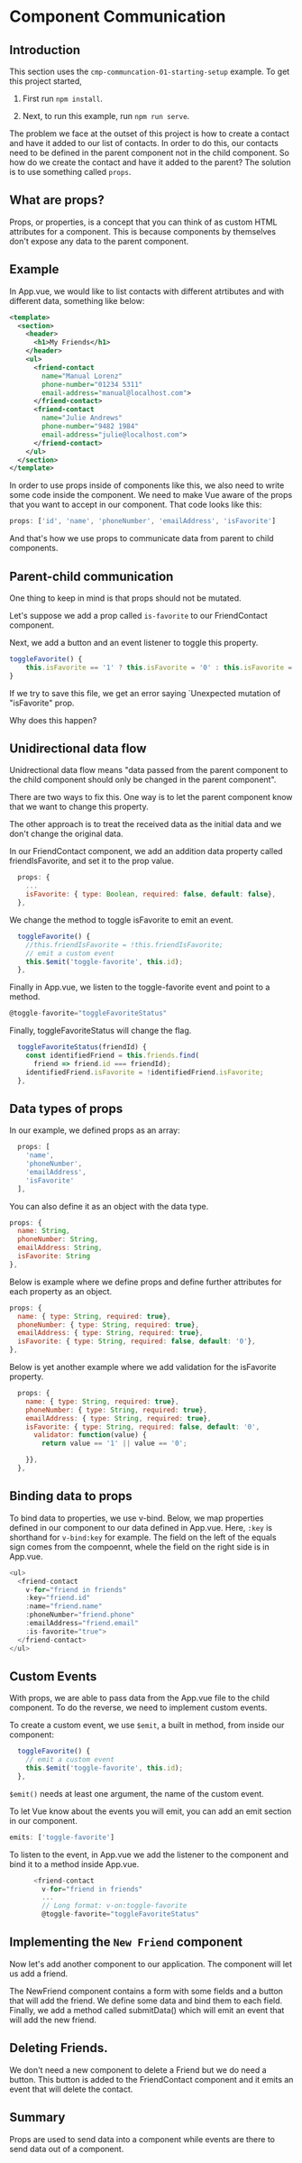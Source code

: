 # Component Communication

## Introduction

This section uses the `cmp-communcation-01-starting-setup` example. To get this project started, 

1. First run `npm install`. 

2. Next, to run this example, run `npm run serve`.

The problem we face at the outset of this project is how to create a contact and have it added to our list of contacts. In order to do this, our contacts need to be defined in the parent component not in the child component. So how do we create the contact and have it added to the parent? The solution is to use something called `props`.

## What are props?

Props, or properties, is a concept that you can think of as custom HTML attributes for a component. This is because components by themselves don't expose any data to the parent component. 

## Example

In App.vue, we would like to list contacts with different atrtibutes and with different data, something like below:

```xml
<template>
  <section>
    <header>
      <h1>My Friends</h1>
    </header>
    <ul>
      <friend-contact
        name="Manual Lorenz"
        phone-number="01234 5311"
        email-address="manual@localhost.com">
      </friend-contact>
      <friend-contact
        name="Julie Andrews"
        phone-number="9482 1984"
        email-address="julie@localhost.com">
      </friend-contact>
    </ul>
  </section>
</template>
```

In order to use props inside of components like this, we also need to write some code inside the component. We need to make Vue aware of the props that you want to accept in our component. That code looks like this:

```javascript
props: ['id', 'name', 'phoneNumber', 'emailAddress', 'isFavorite']
```

And that's how we use props to communicate data from parent to child components.

## Parent-child communication

One thing to keep in mind is that props should not be mutated. 

Let's suppose we add a prop called `is-favorite` to our FriendContact component.

Next, we add a button and an event listener to toggle this property.

```javascript
toggleFavorite() {
    this.isFavorite == '1' ? this.isFavorite = '0' : this.isFavorite = '1';
}
```

If we try to save this file, we get an error saying `Unexpected mutation of "isFavorite" prop.

Why does this happen?

## Unidirectional data flow

Unidrectional data flow means "data passed from the parent component to the child component should only be changed in the parent component". 

There are two ways to fix this. One way is to let the parent component know that we want to change this property. 

The other approach is to treat the received data as the initial data and we don't change the original data. 

In our FriendContact component, we add an addition data property called friendIsFavorite, and set it to the prop value. 

```javascript
  props: {
    ...
    isFavorite: { type: Boolean, required: false, default: false},
  },
```

We change the method to toggle isFavorite to emit an event.

```javascript
  toggleFavorite() {
    //this.friendIsFavorite = !this.friendIsFavorite;
    // emit a custom event
    this.$emit('toggle-favorite', this.id); 
  },
```

Finally in App.vue, we listen to the toggle-favorite event and point to a method.

```javascript
@toggle-favorite="toggleFavoriteStatus"
```

Finally, toggleFavoriteStatus will change the flag.

```javascript
  toggleFavoriteStatus(friendId) {
    const identifiedFriend = this.friends.find(
      friend => friend.id === friendId);
    identifiedFriend.isFavorite = !identifiedFriend.isFavorite;
  },
```

## Data types of props

In our example, we defined props as an array:

```javascript
  props: [
    'name',
    'phoneNumber',
    'emailAddress',
    'isFavorite'
  ],
```

You can also define it as an object with the data type.

```javascript
props: {
  name: String,
  phoneNumber: String,
  emailAddress: String,
  isFavorite: String
},
```

Below is example where we define props and define further attributes for each property as an object.

```javascript
props: {
  name: { type: String, required: true},
  phoneNumber: { type: String, required: true},
  emailAddress: { type: String, required: true},
  isFavorite: { type: String, required: false, default: '0'},
},
```

Below is yet another example where we add validation for the isFavorite property.

```javascript
  props: {
    name: { type: String, required: true},
    phoneNumber: { type: String, required: true},
    emailAddress: { type: String, required: true},
    isFavorite: { type: String, required: false, default: '0', 
      validator: function(value) {
        return value == '1' || value == '0';

    }},
  },
```

## Binding data to props

To bind data to properties, we use v-bind. Below, we map properties defined in our component to our data defined in App.vue. Here, `:key` is shorthand for `v-bind:key` for example. The field on the left of the equals sign comes from the compoennt, whele the field on the right side is in App.vue.

```javascript
<ul>
  <friend-contact
    v-for="friend in friends"
    :key="friend.id"
    :name="friend.name"
    :phoneNumber="friend.phone"
    :emailAddress="friend.email"
    :is-favorite="true">
  </friend-contact>
</ul>
```

## Custom Events

With props, we are able to pass data from the App.vue file to the child component. To do the reverse, we need to implement custom events.  

To create a custom event, we use `$emit`, a built in method, from inside our component:

```javascript
  toggleFavorite() {
    // emit a custom event
    this.$emit('toggle-favorite', this.id); 
  },
```

`$emit()` needs at least one argument, the name of the custom event. 

To let Vue know about the events you will emit, you can add an emit section in our component. 

```javascript
emits: ['toggle-favorite']
```

To listen to the event, in App.vue we add the listener to the component and bind it to a method inside App.vue. 

```javascript
      <friend-contact
        v-for="friend in friends"
        ...
        // Long format: v-on:toggle-favorite
        @toggle-favorite="toggleFavoriteStatus"
```

## Implementing the `New Friend` component

Now let's add another component to our application. The component will let us add a friend.

The NewFriend component contains a form with some fields and a button that will add the friend. We define some data and bind them to each field. Finally, we add a method called submitData() which will emit an event that will add the new friend. 

## Deleting Friends.

We don't need a new component to delete a Friend but we do need a button. This button is added to the FriendContact component and it emits an event that will delete the contact.


## Summary

Props are used to send data into a component while events are there to send data out of a component.


